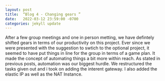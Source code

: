 ```yaml
---
layout: post
title:  “Blog 4 - Changing gears ”
date:   2022-03-12 23:59:00 -0700
categories: jekyll update
---
```

After a few group meetings and one in person metting, we have defintely shifted gears in terms of our productivity on this project. Ever since we were presented with the suggestion to swtich to the optional project, it seemed to have put things in line for the group in terms of a game plan. It made the concept of automating things a bit more within reach. As stated in previous posts, automation was our biggest hurdle. We restructured the tasks given out and i took on adding the interent gateway. I also added the elastic IP as well as the NAT Instance.